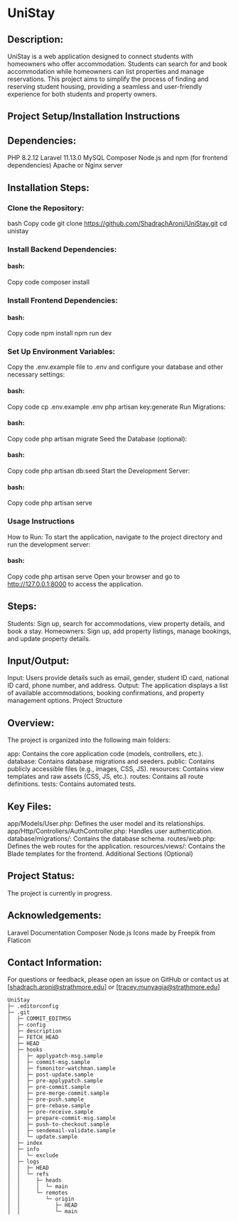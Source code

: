 # UniStay

## Description:
UniStay is a web application designed to connect students with homeowners who offer accommodation. Students can search for and book accommodation while homeowners can list properties and manage reservations. This project aims to simplify the process of finding and reserving student housing, providing a seamless and user-friendly experience for both students and property owners.

## Project Setup/Installation Instructions
## Dependencies:
PHP 8.2.12
Laravel 11.13.0
MySQL
Composer
Node.js and npm (for frontend dependencies)
Apache or Nginx server
## Installation Steps:
### Clone the Repository:

bash
Copy code
git clone https://github.com/ShadrachAroni/UniStay.git
cd unistay
### Install Backend Dependencies:

#### bash:
Copy code
composer install
### Install Frontend Dependencies:

#### bash:
Copy code
npm install
npm run dev
### Set Up Environment Variables:
Copy the .env.example file to .env and configure your database and other necessary settings:

#### bash:
Copy code
cp .env.example .env
php artisan key:generate
Run Migrations:

#### bash:
Copy code
php artisan migrate
Seed the Database (optional):

#### bash:
Copy code
php artisan db:seed
Start the Development Server:

#### bash:
Copy code
php artisan serve
### Usage Instructions
How to Run:
To start the application, navigate to the project directory and run the development server:

#### bash:
Copy code
php artisan serve
Open your browser and go to http://127.0.0.1:8000 to access the application.

## Steps:
Students: Sign up, search for accommodations, view property details, and book a stay.
Homeowners: Sign up, add property listings, manage bookings, and update property details.
## Input/Output:
Input: Users provide details such as email, gender, student ID card, national ID card, phone number, and address.
Output: The application displays a list of available accommodations, booking confirmations, and property management options.
Project Structure
## Overview:
The project is organized into the following main folders:

app: Contains the core application code (models, controllers, etc.).
database: Contains database migrations and seeders.
public: Contains publicly accessible files (e.g., images, CSS, JS).
resources: Contains view templates and raw assets (CSS, JS, etc.).
routes: Contains all route definitions.
tests: Contains automated tests.
## Key Files:
app/Models/User.php: Defines the user model and its relationships.
app/Http/Controllers/AuthController.php: Handles user authentication.
database/migrations/: Contains the database schema.
routes/web.php: Defines the web routes for the application.
resources/views/: Contains the Blade templates for the frontend.
Additional Sections (Optional)
## Project Status:
The project is currently in progress.

## Acknowledgements:
Laravel Documentation
Composer
Node.js
Icons made by Freepik from Flaticon
## Contact Information:
For questions or feedback, please open an issue on GitHub or contact us at [shadrach.aroni@strathmore.edu] or [tracey.munyagia@strathmore.edu]

```
UniStay
├─ .editorconfig
├─ .git
│  ├─ COMMIT_EDITMSG
│  ├─ config
│  ├─ description
│  ├─ FETCH_HEAD
│  ├─ HEAD
│  ├─ hooks
│  │  ├─ applypatch-msg.sample
│  │  ├─ commit-msg.sample
│  │  ├─ fsmonitor-watchman.sample
│  │  ├─ post-update.sample
│  │  ├─ pre-applypatch.sample
│  │  ├─ pre-commit.sample
│  │  ├─ pre-merge-commit.sample
│  │  ├─ pre-push.sample
│  │  ├─ pre-rebase.sample
│  │  ├─ pre-receive.sample
│  │  ├─ prepare-commit-msg.sample
│  │  ├─ push-to-checkout.sample
│  │  ├─ sendemail-validate.sample
│  │  └─ update.sample
│  ├─ index
│  ├─ info
│  │  └─ exclude
│  ├─ logs
│  │  ├─ HEAD
│  │  └─ refs
│  │     ├─ heads
│  │     │  └─ main
│  │     └─ remotes
│  │        └─ origin
│  │           ├─ HEAD
│  │           └─ main
